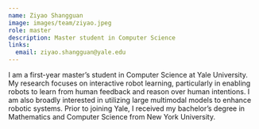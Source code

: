 ```yaml
---
name: Ziyao Shangguan
image: images/team/ziyao.jpeg
role: master
description: Master student in Computer Science
links:
  email: ziyao.shangguan@yale.edu
---
```


I am a first-year master’s student in Computer Science at Yale University. My research focuses on interactive robot learning, particularly in enabling robots to learn from human feedback and reason over human intentions. I am also broadly interested in utilizing large multimodal models to enhance robotic systems.
Prior to joining Yale, I received my bachelor’s degree in Mathematics and Computer Science from New York University.
